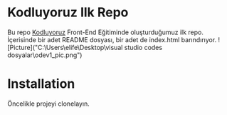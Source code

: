 # Kodluyoruz Ilk Repo
Bu repo [Kodluyoruz](https://www.kodluyoruz.org/) Front-End Eğitiminde oluşturduğumuz ilk repo. İçerisinde bir adet README dosyası, bir adet de index.html barındırıyor.
![Picture]("C:\Users\elife\Desktop\visual studio codes dosyalar\odev1_pic.png")
# Installation
Öncelikle projeyi clonelayın.


